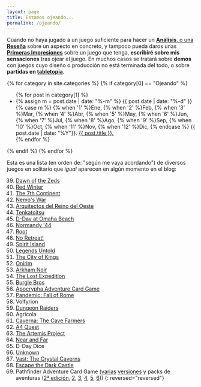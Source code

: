 ```yaml
---
layout: page
title: Estamos ojeando...
permalink: /ojeando/
---
```



Cuando no haya jugado a un juego suficiente para hacer un [**Análisis**, o una
**Reseña**]({{site.baseurl}}/analisis/) sobre un aspecto en concreto, y tampoco
pueda daros unas [**Primeras
Impresiones**]({{site.baseurl}}/2019/04/10/primeras-impresiones-pathfinder-adventure-card-game-mummys-mask/)
sobre un juego que tenga, **escribiré sobre mis sensaciones** tras ojear el
juego. En muchos casos se tratará sobre **demos** con juegos cuyo diseño o
producción no está terminada del todo, o sobre **partidas en
[tabletopia]({{site.baseurl}}/etiqueta/tabletopia/)**.

{% for category in site.categories %}
{% if category[0] == "Ojeando" %}
<ul>
{% for post in category[1] %}
<li>
    {% assign m = post.date | date: "%-m" %}
    {{ post.date | date: "%-d" }}
    {% case m %}
    {% when '1' %}Ene,
    {% when '2' %}Feb,
    {% when '3' %}Mar,
    {% when '4' %}Abr,
    {% when '5' %}May,
    {% when '6' %}Jun,
    {% when '7' %}Jul,
    {% when '8' %}Ago,
    {% when '9' %}Sep,
    {% when '10' %}Oct,
    {% when '11' %}Nov,
    {% when '12' %}Dic,
    {% endcase %}
    {{ post.date | date: "%Y"}}. <a href="{{ post.url }}">{{ post.title }}.</a>
</li>
{% endfor %}
</ul>
{% endif %}
{% endfor %}

Esta es una lista (en orden de: "según me vaya acordando") de diversos juegos
en solitario que *igual* aparecen en algún momento en el blog:


39. [Dawn of the Zeds](https://www.amazon.com/Victory-Point-Games-Dawn-Board/dp/B07JKQHYW6/ref=sr_1_1?crid=165UZ7ZHRTFDH&keywords=dawn+of+the+zeds+board+game&qid=1573401712&sprefix=dawn+of+the+zeds+bo%2Caps%2C221&sr=8-1)
38. [Red Winter](https://www.gmtgames.com/p-487-red-winter-expanded-2nd-edition.aspx)
37. [The 7th Continent](https://shop.seriouspoulp.com/eu/en/10-the-7th-continent)
36. [Nemo's War](https://www.amazon.com/Victory-Point-Games-Nemos-Edition/dp/B0728P5Z9M/ref=sr_1_2?keywords=nemos+war&qid=1573401906&sr=8-2)
35. [Arquitectos del Reino del Oeste](https://amzn.to/2BCQmfz)
34. [Tenkatoitsu](https://www.amazon.com/HEX-Tenktoitsu-Battles-Shoganate-Century/dp/B0741PGXWS/ref=sr_1_1?keywords=Tenkatoitsu&qid=1573401993&sr=8-1)
33. [D-Day at Omaha Beach](https://www.amazon.com/DG-D-Day-Omaha-Beachhead-Boardgame/dp/B002LLMC7K/ref=sr_1_4?keywords=dday+at+omaha+beach+board+game&qid=1573402017&sr=8-4)
32. [Normandy '44](https://www.gmtgames.com/p-759-normandy-44-3rd-printing.aspx)
31. [Root](https://amzn.to/32z5Pcb)
30. [No Retreat!](https://www.gmtgames.com/c-54-no-retreat-series.aspx)
29. [Spirit Island](http://arrakisgames.com/index.php/nuestros-juegos/)
27. [Legends Untold](https://www.inspiringgames.com/legends-untold/)
26. [The City of Kings](https://amzn.to/2Q6Yduz)
25. [Onirim](https://amzn.to/2CtXWtN)
24. [Arkham Noir](https://amzn.to/2K6Vz4s)
23. [The Lost Expedition](https://amzn.to/2rvmu3q)
22. [Burgle Bros](https://amzn.to/32BAIwm)
21. [Apocrypha Adventure Card Game](https://amzn.to/2X2MQFO)
20. [Pandemic: Fall of Rome](https://amzn.to/2qCzFiw)
18. Volfyrion
17. [Dungeon Raiders](https://amzn.to/2K5gc0Y)
15. Agricola
14. [Caverna: The Cave Farmers](https://amzn.to/2NVIgoB)
13. [A4 Quest](https://store.boardanddice.com/product/a4-quest-printed-edition/)
12. [The Artemis Project](https://amzn.to/2CrGHtf)
11. [Near and Far](https://amzn.to/2CwzZ52)
8. D-Day Dice
7. [Unknown](https://www.amazon.com/Unknown-1-6-player-cooperative-survival/dp/B01BB5KXPE/ref=sr_1_4?keywords=unknown+board+game&qid=1573402606&sr=8-4)
5. [Vast: The Crystal Caverns](https://amzn.to/2X0AUEg)
4. [Escape the Dark Castle](https://amzn.to/32tDaVK)
40. Pathfinder Adventure Card Game ([varias](https://amzn.to/2K99rei)
    [versiones](https://amzn.to/2Nzfon1) y packs de aventuras ([2ª
    edición](https://amzn.to/2Q3Ve6n), [2](https://amzn.to/33ztQ43),
    [3](https://amzn.to/2OmHV1K), [4](https://amzn.to/36JEas6),
    [5](https://amzn.to/2NX9hrF), [6](https://amzn.to/34IDPnC)))
{: reversed="reversed"}
